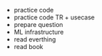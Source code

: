 - practice code
- practice code TR + usecase
- prepare question
- ML infrastructure
- read everthing
- read book 

